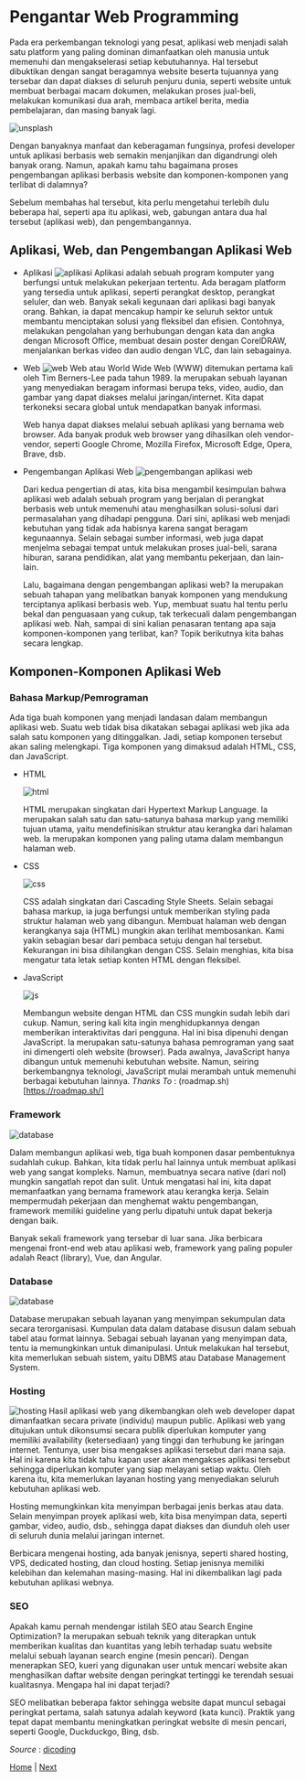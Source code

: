 # Pengantar Web Programming

Pada era perkembangan teknologi yang pesat, aplikasi web menjadi salah satu platform yang paling dominan dimanfaatkan oleh manusia untuk memenuhi dan mengakselerasi setiap kebutuhannya. Hal tersebut dibuktikan dengan sangat beragamnya website beserta tujuannya yang tersebar dan dapat diakses di seluruh penjuru dunia, seperti website untuk membuat berbagai macam dokumen, melakukan proses jual-beli, melakukan komunikasi dua arah, membaca artikel berita, media pembelajaran, dan masing banyak lagi.

![unsplash](https://www.dicoding.com/blog/wp-content/uploads/2023/04/intro-ke-pengembangan-aplikasi-web-01-1536x1094.jpg)

Dengan banyaknya manfaat dan keberagaman fungsinya, profesi developer untuk aplikasi berbasis web semakin menjanjikan dan digandrungi oleh banyak orang. Namun, apakah kamu tahu bagaimana proses pengembangan aplikasi berbasis website dan komponen-komponen yang terlibat di dalamnya?

Sebelum membahas hal tersebut, kita perlu mengetahui terlebih dulu beberapa hal, seperti apa itu aplikasi, web, gabungan antara dua hal tersebut (aplikasi web), dan pengembangannya.

## Aplikasi, Web, dan Pengembangan Aplikasi Web

* Aplikasi
  ![aplikasi](https://www.dicoding.com/blog/wp-content/uploads/2023/04/intro-ke-pengembangan-aplikasi-web-02-1536x1152.jpg)
  Aplikasi adalah sebuah program komputer yang berfungsi untuk melakukan pekerjaan tertentu. Ada beragam platform yang tersedia untuk aplikasi, seperti perangkat desktop, perangkat seluler, dan web. Banyak sekali kegunaan dari aplikasi bagi banyak orang. Bahkan, ia dapat mencakup hampir ke seluruh sektor untuk membantu menciptakan solusi yang fleksibel dan efisien. Contohnya, melakukan pengolahan yang berhubungan dengan kata dan angka dengan Microsoft Office, membuat desain poster dengan CorelDRAW, menjalankan berkas video dan audio dengan VLC, dan lain sebagainya.
* Web
  ![web](https://www.dicoding.com/blog/wp-content/uploads/2023/04/intro-ke-pengembangan-aplikasi-web-03-resized.jpg)
  Web atau World Wide Web (WWW) ditemukan pertama kali oleh Tim Berners-Lee pada tahun 1989. Ia merupakan sebuah layanan yang menyediakan beragam informasi berupa teks, video, audio, dan gambar yang dapat diakses melalui jaringan/internet. Kita dapat terkoneksi secara global untuk mendapatkan banyak informasi.
  
  Web hanya dapat diakses melalui sebuah aplikasi yang bernama web browser. Ada banyak produk web browser yang dihasilkan oleh vendor-vendor, seperti Google Chrome, Mozilla Firefox, Microsoft Edge, Opera, Brave, dsb.
* Pengembangan Aplikasi Web
  ![pengembangan aplikasi web](https://www.dicoding.com/blog/wp-content/uploads/2023/04/intro-ke-pengembangan-aplikasi-web-04-resized.jpg)

  Dari kedua pengertian di atas, kita bisa mengambil kesimpulan bahwa aplikasi web adalah sebuah program yang berjalan di perangkat berbasis web untuk memenuhi atau menghasilkan solusi-solusi dari permasalahan yang dihadapi pengguna. Dari sini, aplikasi web menjadi kebutuhan yang tidak ada habisnya karena sangat beragam kegunaannya. Selain sebagai sumber informasi, web juga dapat menjelma sebagai tempat untuk melakukan proses jual-beli, sarana hiburan, sarana pendidikan, alat yang membantu pekerjaan, dan lain-lain.
  
  Lalu, bagaimana dengan pengembangan aplikasi web? Ia merupakan sebuah tahapan yang melibatkan banyak komponen yang mendukung terciptanya aplikasi berbasis web. Yup, membuat suatu hal tentu perlu bekal dan penguasaan yang cukup, tak terkecuali dalam pengembangan aplikasi web. Nah, sampai di sini kalian penasaran tentang apa saja komponen-komponen yang terlibat, kan? Topik berikutnya kita bahas secara lengkap.

## Komponen-Komponen Aplikasi Web
### Bahasa Markup/Pemrograman

Ada tiga buah komponen yang menjadi landasan dalam membangun aplikasi web. Suatu web tidak bisa dikatakan sebagai aplikasi web jika ada salah satu komponen yang ditinggalkan. Jadi, setiap komponen tersebut akan saling melengkapi. Tiga komponen yang dimaksud adalah HTML, CSS, dan JavaScript.

* HTML
  
  ![html](https://www.dicoding.com/blog/wp-content/uploads/2023/04/intro-ke-pengembangan-aplikasi-web-05.png)

  HTML merupakan singkatan dari Hypertext Markup Language. Ia merupakan salah satu dan satu-satunya bahasa markup yang memiliki tujuan utama, yaitu mendefinisikan struktur atau kerangka dari halaman web. Ia merupakan komponen yang paling utama dalam membangun halaman web. 

* CSS
  
  ![css](https://www.dicoding.com/blog/wp-content/uploads/2023/04/intro-ke-pengembangan-aplikasi-web-06.png)
  
  CSS adalah singkatan dari Cascading Style Sheets. Selain sebagai bahasa markup, ia juga berfungsi untuk memberikan styling pada struktur halaman web yang dibangun. Membuat halaman web dengan kerangkanya saja (HTML) mungkin akan terlihat membosankan. Kami yakin sebagian besar dari pembaca setuju dengan hal tersebut. Kekurangan ini bisa dihilangkan dengan CSS. Selain menghias, kita bisa mengatur tata letak setiap konten HTML dengan fleksibel.

* JavaScript
  
  ![js](https://www.dicoding.com/blog/wp-content/uploads/2023/04/intro-ke-pengembangan-aplikasi-web-07.png)

  Membangun website dengan HTML dan CSS mungkin sudah lebih dari cukup. Namun, sering kali kita ingin menghidupkannya dengan memberikan interaktivitas dari pengguna. Hal ini bisa dipenuhi dengan JavaScript. Ia merupakan satu-satunya bahasa pemrograman yang saat ini dimengerti oleh website (browser). Pada awalnya, JavaScript hanya dibangun untuk memenuhi kebutuhan website. Namun, seiring berkembangnya teknologi, JavaScript mulai merambah untuk memenuhi berbagai kebutuhan lainnya.
*Thanks To* : (roadmap.sh)[https://roadmap.sh/]

### Framework

![database](https://www.dicoding.com/blog/wp-content/uploads/2023/04/intro-ke-pengembangan-aplikasi-web-08-resized.jpg)

Dalam membangun aplikasi web, tiga buah komponen dasar pembentuknya sudahlah cukup. Bahkan, kita tidak perlu hal lainnya untuk membuat aplikasi web yang sangat kompleks. Namun, membuatnya secara native (dari nol) mungkin sangatlah repot dan sulit. Untuk mengatasi hal ini, kita dapat memanfaatkan yang bernama framework atau kerangka kerja. Selain mempermudah pekerjaan dan menghemat waktu pengembangan, framework memiliki guideline yang perlu dipatuhi untuk dapat bekerja dengan baik.

Banyak sekali framework yang tersebar di luar sana. Jika berbicara mengenai front-end web atau aplikasi web, framework yang paling populer adalah React (library), Vue, dan Angular.
### Database

![database](https://www.dicoding.com/blog/wp-content/uploads/2023/04/intro-ke-pengembangan-aplikasi-web-09-resized.jpg)

Database merupakan sebuah layanan yang menyimpan sekumpulan data secara terorganisasi. Kumpulan data dalam database disusun dalam sebuah tabel atau format lainnya. Sebagai sebuah layanan yang menyimpan data, tentu ia memungkinkan untuk dimanipulasi. Untuk melakukan hal tersebut, kita memerlukan sebuah sistem, yaitu DBMS atau Database Management System.

### Hosting

![hosting](https://www.dicoding.com/blog/wp-content/uploads/2023/04/intro-ke-pengembangan-aplikasi-web-10-resized.jpg)
Hasil aplikasi web yang dikembangkan oleh web developer dapat dimanfaatkan secara private (individu) maupun public. Aplikasi web yang ditujukan untuk dikonsumsi secara publik diperlukan komputer yang memiliki availability (ketersediaan) yang tinggi dan terhubung ke jaringan internet. Tentunya, user bisa mengakses aplikasi tersebut dari mana saja. Hal ini karena kita tidak tahu kapan user akan mengakses aplikasi tersebut sehingga diperlukan komputer yang siap melayani setiap waktu. Oleh karena itu, kita memerlukan layanan hosting yang menyediakan seluruh kebutuhan aplikasi web.

Hosting memungkinkan kita menyimpan berbagai jenis berkas atau data. Selain menyimpan proyek aplikasi web, kita bisa menyimpan data, seperti gambar, video, audio, dsb., sehingga dapat diakses dan diunduh oleh user di seluruh dunia melalui jaringan internet.

Berbicara mengenai hosting, ada banyak jenisnya, seperti shared hosting, VPS, dedicated hosting, dan cloud hosting. Setiap jenisnya memiliki kelebihan dan kelemahan masing-masing. Hal ini dikembalikan lagi pada kebutuhan aplikasi webnya.
### SEO

Apakah kamu pernah mendengar istilah SEO atau Search Engine Optimization? Ia merupakan sebuah teknik yang diterapkan untuk memberikan kualitas dan kuantitas yang lebih terhadap suatu website melalui sebuah layanan search engine (mesin pencari). Dengan menerapkan SEO, kueri yang digunakan user untuk mencari website akan menghasilkan daftar website dengan peringkat tertinggi ke terendah sesuai kualitasnya. Mengapa hal ini dapat terjadi?

SEO melibatkan beberapa faktor sehingga website dapat muncul sebagai peringkat pertama, salah satunya adalah keyword (kata kunci). Praktik yang tepat dapat membantu meningkatkan peringkat website di mesin pencari, seperti Google, Duckduckgo, Bing, dsb. 

*Source* : [dicoding](https://www.dicoding.com/blog/intro-ke-pengembangan-aplikasi-web/)

[Home](README.md) | [Next](2_cara_kerja_internet.md)